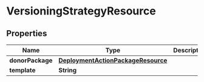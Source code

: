 

# VersioningStrategyResource


## Properties

Name | Type | Description | Notes
------------ | ------------- | ------------- | -------------
**donorPackage** | [**DeploymentActionPackageResource**](DeploymentActionPackageResource.md) |  |  [optional]
**template** | **String** |  |  [optional]



